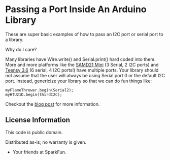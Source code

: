 Passing a Port Inside An Arduino Library
========================

These are super basic examples of how to pass an I2C port or serial port to a library. 

Why do I care?

Many libraries have Wire.write() and Serial.print() hard coded into them. More and more platforms like the [SAMD21 Mini](https://www.sparkfun.com/products/13664) (3 Serial, 2 I2C ports) and [Teensy 3.6](https://www.kickstarter.com/projects/paulstoffregen/teensy-35-and-36/description) (6 serial, 4 I2C ports!) have multiple ports. Your library should not assume that the user will always be using Serial port 0 or the default I2C port. Instead, genericize your library so that we can do fun things like:

    myFlameThrower.begin(Serial2);
    myHTU21D.begin(thirdI2C);

Checkout the [blog post](https://www.sparkfun.com/news/2194) for more information.

License Information
-------------------

This code is public domain.

Distributed as-is; no warranty is given.

- Your friends at SparkFun.


